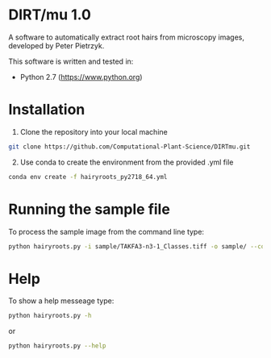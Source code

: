 # DIRT/mu 1.0
A software to automatically extract root hairs from microscopy images, developed by Peter Pietrzyk.

This software is written and tested in:
- Python 2.7 (https://www.python.org)
 
# Installation
1. Clone the repository into your local machine
```bash
git clone https://github.com/Computational-Plant-Science/DIRTmu.git
```
2. Use conda to create the environment from the provided .yml file
```bash
conda env create -f hairyroots_py2718_64.yml
```


# Running the sample file
To process the sample image from the command line type:
```bash
python hairyroots.py -i sample/TAKFA3-n3-1_Classes.tiff -o sample/ --cost_type rms --w_mind 10 --w_len 5 --id_root 3 --id_roothair 1 --id_background 2 --pixel_size 1.72 -p 
```

# Help
To show a help messeage type:
```bash
python hairyroots.py -h
```
or
```bash
python hairyroots.py --help
```
